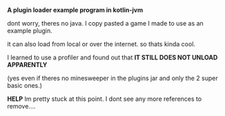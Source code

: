**A plugin loader example program in kotlin-jvm**

dont worry, theres no java. I copy pasted a game I made to use as an example plugin.

it can also load from local or over the internet. so thats kinda cool.

I learned to use a profiler and found out that **IT STILL DOES NOT UNLOAD APPARENTLY** 

(yes even if theres no minesweeper in the plugins jar and only the 2 super basic ones.)

**HELP** Im pretty stuck at this point. I dont see any more references to remove....